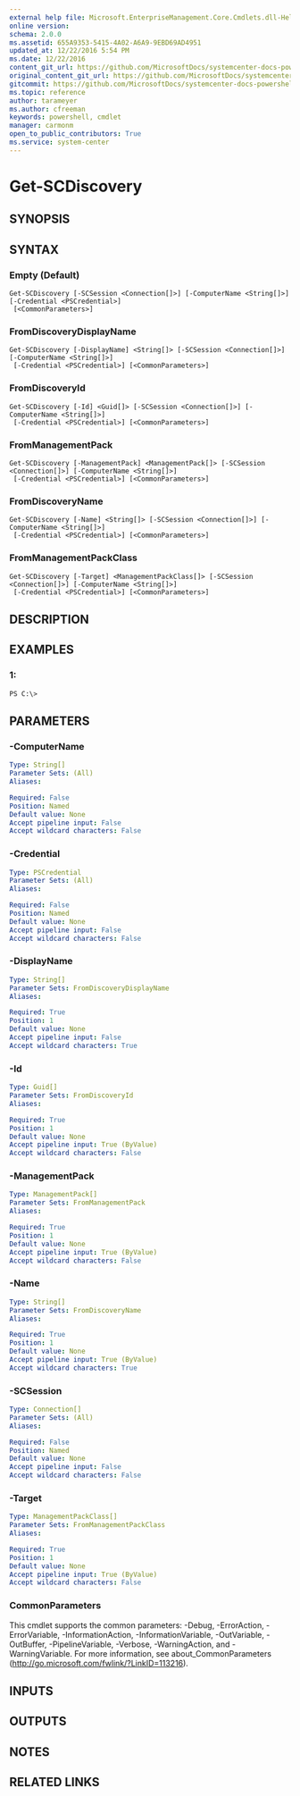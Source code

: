 ```yaml
---
external help file: Microsoft.EnterpriseManagement.Core.Cmdlets.dll-Help.xml
online version: 
schema: 2.0.0
ms.assetid: 655A9353-5415-4A02-A6A9-9EBD69AD4951
updated_at: 12/22/2016 5:54 PM
ms.date: 12/22/2016
content_git_url: https://github.com/MicrosoftDocs/systemcenter-docs-powershell/blob/live/systemcenter-cmdlets/SystemCenter2016/OperationsManager/vlatest/Get-SCDiscovery.md
original_content_git_url: https://github.com/MicrosoftDocs/systemcenter-docs-powershell/blob/live/systemcenter-cmdlets/SystemCenter2016/OperationsManager/vlatest/Get-SCDiscovery.md
gitcommit: https://github.com/MicrosoftDocs/systemcenter-docs-powershell/blob/17c3a51bd892aad46c731d9f381f0704b4815004/systemcenter-cmdlets/SystemCenter2016/OperationsManager/vlatest/Get-SCDiscovery.md
ms.topic: reference
author: tarameyer
ms.author: cfreeman
keywords: powershell, cmdlet
manager: carmonm
open_to_public_contributors: True
ms.service: system-center
---
```


# Get-SCDiscovery

## SYNOPSIS

## SYNTAX

### Empty (Default)
```
Get-SCDiscovery [-SCSession <Connection[]>] [-ComputerName <String[]>] [-Credential <PSCredential>]
 [<CommonParameters>]
```

### FromDiscoveryDisplayName
```
Get-SCDiscovery [-DisplayName] <String[]> [-SCSession <Connection[]>] [-ComputerName <String[]>]
 [-Credential <PSCredential>] [<CommonParameters>]
```

### FromDiscoveryId
```
Get-SCDiscovery [-Id] <Guid[]> [-SCSession <Connection[]>] [-ComputerName <String[]>]
 [-Credential <PSCredential>] [<CommonParameters>]
```

### FromManagementPack
```
Get-SCDiscovery [-ManagementPack] <ManagementPack[]> [-SCSession <Connection[]>] [-ComputerName <String[]>]
 [-Credential <PSCredential>] [<CommonParameters>]
```

### FromDiscoveryName
```
Get-SCDiscovery [-Name] <String[]> [-SCSession <Connection[]>] [-ComputerName <String[]>]
 [-Credential <PSCredential>] [<CommonParameters>]
```

### FromManagementPackClass
```
Get-SCDiscovery [-Target] <ManagementPackClass[]> [-SCSession <Connection[]>] [-ComputerName <String[]>]
 [-Credential <PSCredential>] [<CommonParameters>]
```

## DESCRIPTION

## EXAMPLES

### 1:
```
PS C:\>
```

## PARAMETERS

### -ComputerName
```yaml
Type: String[]
Parameter Sets: (All)
Aliases: 

Required: False
Position: Named
Default value: None
Accept pipeline input: False
Accept wildcard characters: False
```

### -Credential
```yaml
Type: PSCredential
Parameter Sets: (All)
Aliases: 

Required: False
Position: Named
Default value: None
Accept pipeline input: False
Accept wildcard characters: False
```

### -DisplayName
```yaml
Type: String[]
Parameter Sets: FromDiscoveryDisplayName
Aliases: 

Required: True
Position: 1
Default value: None
Accept pipeline input: False
Accept wildcard characters: True
```

### -Id
```yaml
Type: Guid[]
Parameter Sets: FromDiscoveryId
Aliases: 

Required: True
Position: 1
Default value: None
Accept pipeline input: True (ByValue)
Accept wildcard characters: False
```

### -ManagementPack
```yaml
Type: ManagementPack[]
Parameter Sets: FromManagementPack
Aliases: 

Required: True
Position: 1
Default value: None
Accept pipeline input: True (ByValue)
Accept wildcard characters: False
```

### -Name
```yaml
Type: String[]
Parameter Sets: FromDiscoveryName
Aliases: 

Required: True
Position: 1
Default value: None
Accept pipeline input: True (ByValue)
Accept wildcard characters: True
```

### -SCSession
```yaml
Type: Connection[]
Parameter Sets: (All)
Aliases: 

Required: False
Position: Named
Default value: None
Accept pipeline input: False
Accept wildcard characters: False
```

### -Target
```yaml
Type: ManagementPackClass[]
Parameter Sets: FromManagementPackClass
Aliases: 

Required: True
Position: 1
Default value: None
Accept pipeline input: True (ByValue)
Accept wildcard characters: False
```

### CommonParameters
This cmdlet supports the common parameters: -Debug, -ErrorAction, -ErrorVariable, -InformationAction, -InformationVariable, -OutVariable, -OutBuffer, -PipelineVariable, -Verbose, -WarningAction, and -WarningVariable. For more information, see about_CommonParameters (http://go.microsoft.com/fwlink/?LinkID=113216).

## INPUTS

## OUTPUTS

## NOTES

## RELATED LINKS

